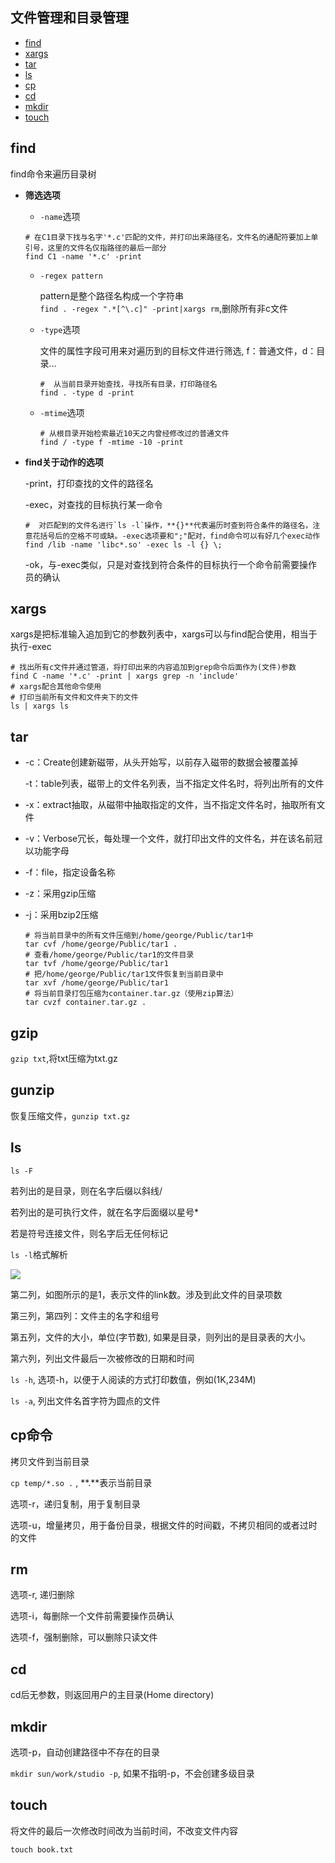 ## 文件管理和目录管理
* <a href="#find">find</a>
* <a href="#xargs">xargs</a>
* <a href="#tar">tar</a>
* <a href="#ls">ls</a>
* <a href="#cp">cp</a>
* <a href="#cd">cd</a>
* <a href="#mkdir">mkdir</a>
* <a href="touch">touch</a>
<h2 id="find">find</h2>

find命令来遍历目录树
 * **筛选选项**

   * `-name`选项

   ```shell
   # 在C1目录下找与名字'*.c'匹配的文件，并打印出来路径名，文件名的通配符要加上单引号，这里的文件名仅指路径的最后一部分
   find C1 -name '*.c' -print
   ```

   * `-regex pattern`

      pattern是整个路径名构成一个字符串  
      `find . -regex ".*[^\.c]" -print|xargs rm`,删除所有非c文件

   * `-type`选项

     文件的属性字段可用来对遍历到的目标文件进行筛选, f：普通文件，d：目录...

     ```shell
     #  从当前目录开始查找，寻找所有目录，打印路径名
     find . -type d -print
     ```

   * `-mtime`选项

       ```shell
       # 从根目录开始检索最近10天之内曾经修改过的普通文件
       find / -type f -mtime -10 -print
       ```

  * **find关于动作的选项**

    -print，打印查找的文件的路径名

    -exec，对查找的目标执行某一命令

    ```shell
    #  对匹配到的文件名进行`ls -l`操作，**{}**代表遍历时查到符合条件的路径名，注意花括号后的空格不可或缺。-exec选项要和";"配对，find命令可以有好几个exec动作
    find /lib -name 'libc*.so' -exec ls -l {} \; 
    ```

    -ok，与-exec类似，只是对查找到符合条件的目标执行一个命令前需要操作员的确认

<h2 id="xargs">xargs</h2>

xargs是把标准输入追加到它的参数列表中，xargs可以与find配合使用，相当于执行-exec

```shell
# 找出所有c文件并通过管道，将打印出来的内容追加到grep命令后面作为(文件)参数
find C -name '*.c' -print | xargs grep -n 'include'
# xargs配合其他命令使用
# 打印当前所有文件和文件夹下的文件
ls | xargs ls
```

<h2 id="tar">tar</h2>

* -c：Create创建新磁带，从头开始写，以前存入磁带的数据会被覆盖掉

  -t：table列表，磁带上的文件名列表，当不指定文件名时，将列出所有的文件

* -x：extract抽取，从磁带中抽取指定的文件，当不指定文件名时，抽取所有文件

* -v：Verbose冗长，每处理一个文件，就打印出文件的文件名，并在该名前冠以功能字母

* -f：file，指定设备名称

* -z：采用gzip压缩

* -j：采用bzip2压缩

  ```shell
  # 将当前目录中的所有文件压缩到/home/george/Public/tar1中
  tar cvf /home/george/Public/tar1 .
  # 查看/home/george/Public/tar1的文件目录
  tar tvf /home/george/Public/tar1
  # 把/home/george/Public/tar1文件恢复到当前目录中
  tar xvf /home/george/Public/tar1
  # 将当前目录打包压缩为container.tar.gz（使用zip算法）
  tar cvzf container.tar.gz .
  
  ```

## gzip

`gzip txt`,将txt压缩为txt.gz

## gunzip

恢复压缩文件，`gunzip txt.gz`

 <h2 id="ls">ls</h2>

`ls -F`

若列出的是目录，则在名字后缀以斜线/

若列出的是可执行文件，就在名字后面缀以星号*

若是符号连接文件，则名字后无任何标记

`ls -l`格式解析

![](https://github.com/georgezhou314/imageRepo/raw/master/linux/lin3.png)

第二列，如图所示的是1，表示文件的link数。涉及到此文件的目录项数

第三列，第四列：文件主的名字和组号

第五列，文件的大小，单位(字节数), 如果是目录，则列出的是目录表的大小。

第六列，列出文件最后一次被修改的日期和时间

`ls -h`, 选项-h，以便于人阅读的方式打印数值，例如(1K,234M)

`ls -a`, 列出文件名首字符为圆点的文件

<h2 id="cp">cp命令</h2>

拷贝文件到当前目录

`cp temp/*.so .`   ,  **.**表示当前目录

选项-r，递归复制，用于复制目录

选项-u，增量拷贝，用于备份目录，根据文件的时间戳，不拷贝相同的或者过时的文件

<h2 id="rm">rm</h2>

选项-r, 递归删除

选项-i，每删除一个文件前需要操作员确认

选项-f，强制删除，可以删除只读文件

<h2 id="cd">cd</h2>

cd后无参数，则返回用户的主目录(Home directory)

<h2 id="mkdir">mkdir</h2>

选项-p，自动创建路径中不存在的目录

`mkdir sun/work/studio -p`, 如果不指明-p，不会创建多级目录

<h2 id="touch">touch</h2>

将文件的最后一次修改时间改为当前时间，不改变文件内容

`touch book.txt`
